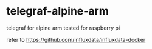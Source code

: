 # telegraf-alpine-arm
telegraf for alpine arm
tested for raspberry pi

refer to https://github.com/influxdata/influxdata-docker